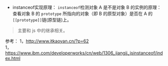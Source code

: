 - instanceof实现原理：
`instanceof`检测对象 A 是不是对象 B 的实例的原理：查看对象 B 的 `prototype` 所指向的对象（即 B 的原型对象）是否在 A 的`[[prototype]]`链(原型链)上。   

> 主要和 js 中的继承相关。  

参考：
1，http://www.itkaoyan.cn/?p=62   
1，https://www.ibm.com/developerworks/cn/web/1306_jiangjj_jsinstanceof/index.html